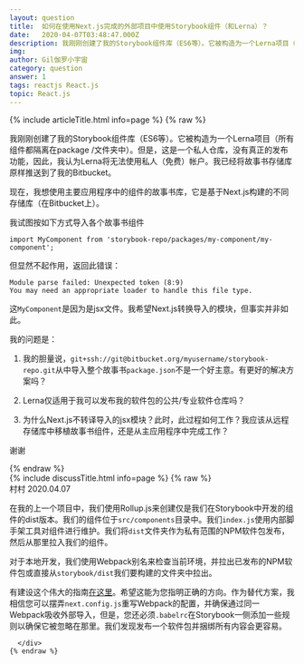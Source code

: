 ```yaml
---
layout: question
title:  如何在使用Next.js完成的外部项目中使用Storybook组件（和Lerna）？
date:   2020-04-07T03:48:47.000Z
description: 我刚刚创建了我的Storybook组件库（ES6等）。它被构造为一个Lerna项目（所有组件都隔离在package /文件夹中）。但是，这是一个私人仓库，...
img: 
author: Gil伽罗小宇宙
category: question
answer: 1
tags: reactjs React.js
topic: React.js
---
```

<div class="article-root">
  <div class="article">
    {% include articleTitle.html info=page %}
    {% raw %}
    <div class="article-content"><p><font style="vertical-align: inherit;"><font style="vertical-align: inherit;">我刚刚创建了我的Storybook组件库（ES6等）。</font><font style="vertical-align: inherit;">它被构造为一个Lerna项目（所有组件都隔离在package /文件夹中）。</font><font style="vertical-align: inherit;">但是，这是一个私人仓库，没有真正的发布功能，因此，我认为Lerna将无法使用私人（免费）帐户。</font><font style="vertical-align: inherit;">我已经将故事书存储库原样推送到了我的Bitbucket。</font></font></p>

<p><font style="vertical-align: inherit;"><font style="vertical-align: inherit;">现在，我想使用主要应用程序中的组件的故事书库，它是基于Next.js构建的不同存储库（在Bitbucket上）。</font></font></p>

<p><font style="vertical-align: inherit;"><font style="vertical-align: inherit;">我试图按如下方式导入各个故事书组件</font></font></p>

<pre class="lang-js prettyprint-override"><code>import MyComponent from 'storybook-repo/packages/my-component/my-component';
</code></pre>

<p><font style="vertical-align: inherit;"><font style="vertical-align: inherit;">但显然不起作用，返回此错误：</font></font></p>

<pre class="lang-sh prettyprint-override"><code>Module parse failed: Unexpected token (8:9)<font></font>
You may need an appropriate loader to handle this file type.<font></font>
</code></pre>

<p><font style="vertical-align: inherit;"><font style="vertical-align: inherit;">这</font></font><code>MyComponent</code><font style="vertical-align: inherit;"><font style="vertical-align: inherit;">是</font><font style="vertical-align: inherit;">因为</font><font style="vertical-align: inherit;">是jsx文件。</font><font style="vertical-align: inherit;">我希望Next.js转换导入的模块，但事实并非如此。</font></font></p>

<p><font style="vertical-align: inherit;"><font style="vertical-align: inherit;">我的问题是：</font></font></p>

<ol>
<li><p><font style="vertical-align: inherit;"><font style="vertical-align: inherit;">我的胆量说，</font></font><code>git+ssh://git@bitbucket.org/myusername/storybook-repo.git</code><font style="vertical-align: inherit;"><font style="vertical-align: inherit;">从中</font><font style="vertical-align: inherit;">导入整个故事书</font></font><code>package.json</code><font style="vertical-align: inherit;"><font style="vertical-align: inherit;">不是一个好主意。</font><font style="vertical-align: inherit;">有更好的解决方案吗？</font></font></p></li>
<li><p><font style="vertical-align: inherit;"><font style="vertical-align: inherit;">Lerna仅适用于我可以发布我的软件包的公共/专业软件仓库吗？</font></font></p></li>
<li><p><font style="vertical-align: inherit;"><font style="vertical-align: inherit;">为什么Next.js不转译导入的jsx模块？</font><font style="vertical-align: inherit;">此时，此过程如何工作？</font><font style="vertical-align: inherit;">我应该从远程存储库中移植故事书组件，还是从主应用程序中完成工作？</font></font></p></li>
</ol>

<p><font style="vertical-align: inherit;"><font style="vertical-align: inherit;">谢谢</font></font></p></div>
    {% endraw %}
  </div>

  <div class="discuss-wrapper">
    {% include discussTitle.html info=page %}
    {% raw %}
    <div class="discuss-item">
        <div class="discuss-parent">
          <div class="discuss-meta">
            <span class="discuss-user">村村</span>
            <span class="discuss-time">2020.04.07</span>
          </div>
          <div class="discuss-comment"><p><font style="vertical-align: inherit;"><font style="vertical-align: inherit;">在我的上一个项目中，我们使用Rollup.js来创建仅是我们在Storybook中开发的组件的dist版本。</font><font style="vertical-align: inherit;">我们的组件位于</font></font><code>src/components</code><font style="vertical-align: inherit;"><font style="vertical-align: inherit;">目录中。</font><font style="vertical-align: inherit;">我们</font></font><code>index.js</code><font style="vertical-align: inherit;"><font style="vertical-align: inherit;">使用内部脚手架工具对组件进行</font><font style="vertical-align: inherit;">维护</font><font style="vertical-align: inherit;">。</font><font style="vertical-align: inherit;">我们将</font></font><code>dist</code><font style="vertical-align: inherit;"><font style="vertical-align: inherit;">文件夹作为私有范围的NPM软件包发布，然后从那里拉入我们的组件。</font></font></p>

<p><font style="vertical-align: inherit;"><font style="vertical-align: inherit;">对于本地开发，我们使用Webpack别名来检查当前环境，并拉出已发布的NPM软件包或直接从</font></font><code>storybook/dist</code><font style="vertical-align: inherit;"><font style="vertical-align: inherit;">我们要构建</font><font style="vertical-align: inherit;">的</font><font style="vertical-align: inherit;">文件夹中</font><font style="vertical-align: inherit;">拉出</font><font style="vertical-align: inherit;">。</font></font></p>

<p><font style="vertical-align: inherit;"><font style="vertical-align: inherit;">有建设这个伟大的指南</font></font><a href="https://medium.com/tech-grandata-com/how-i-set-up-a-react-component-library-with-rollup-be6ccb700333" rel="noreferrer"><font style="vertical-align: inherit;"><font style="vertical-align: inherit;">在这里</font></font></a><font style="vertical-align: inherit;"><font style="vertical-align: inherit;">。</font><font style="vertical-align: inherit;">希望这能为您指明正确的方向。</font><font style="vertical-align: inherit;">作为替代方案，我相信您可以摆弄</font></font><code>next.config.js</code><font style="vertical-align: inherit;"><font style="vertical-align: inherit;">重写Webpack的配置，并确保通过同一Webpack吸收外部导入，但是，您还必须</font></font><code>.babelrc</code><font style="vertical-align: inherit;"><font style="vertical-align: inherit;">在Storybook一侧</font><font style="vertical-align: inherit;">添加一些规则</font><font style="vertical-align: inherit;">以确保它被忽略在那里。</font><font style="vertical-align: inherit;">我们发现发布一个软件包并捆绑所有内容会更容易。</font></font></p></div>
        </div>
        
      </div>
    {% endraw %}
  </div>
<div>
